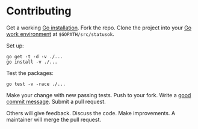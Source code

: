 # Contributing

Get a working [Go installation].
Fork the repo.
Clone the project into your [Go work environment] at `$GOPATH/src/statusok`.

  [Go installation]: http://golang.org/doc/install
  [Go work environment]: http://golang.org/doc/code.html

Set up:

```
go get -t -d -v ./...
go install -v ./...
```

Test the packages:

```
go test -v -race ./...
```

Make your change with new passing tests.
Push to your fork.
Write a [good commit message][commit].
Submit a pull request.

  [commit]: http://tbaggery.com/2008/04/19/a-note-about-git-commit-messages.html

Others will give feedback.
Discuss the code.
Make improvements.
A maintainer will merge the pull request.
